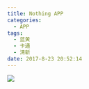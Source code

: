 ```yaml
---
title: Nothing APP
categories:
  - APP
tags:
  - 蓝黄
  - 卡通
  - 清新
date: 2017-8-23 20:52:14
---
```

<image src="http://wx4.sinaimg.cn/large/005YECPzly1flml287726j30y4aj0npe.jpg" />